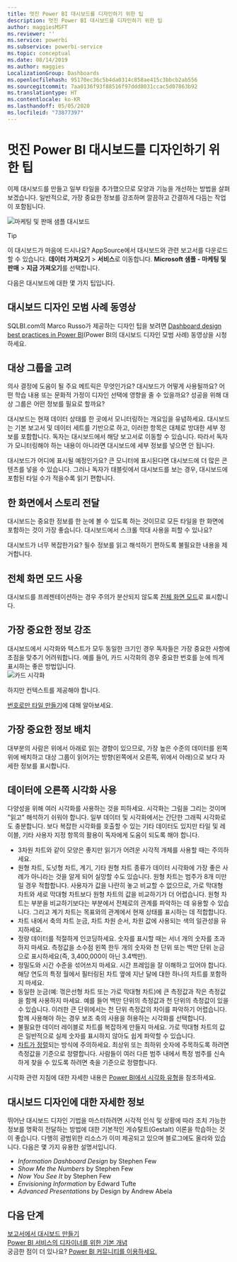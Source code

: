 ```yaml
---
title: 멋진 Power BI 대시보드를 디자인하기 위한 팁
description: 멋진 Power BI 대시보드를 디자인하기 위한 팁
author: maggiesMSFT
ms.reviewer: ''
ms.service: powerbi
ms.subservice: powerbi-service
ms.topic: conceptual
ms.date: 08/14/2019
ms.author: maggies
LocalizationGroup: Dashboards
ms.openlocfilehash: 95170ec36c5b4da0314c858ae415c3bbcb2ab556
ms.sourcegitcommit: 7aa0136f93f88516f97ddd8031ccac5d07863b92
ms.translationtype: HT
ms.contentlocale: ko-KR
ms.lasthandoff: 05/05/2020
ms.locfileid: "73877397"
---
```

# <a name="tips-for-designing-a-great-power-bi-dashboard"></a>멋진 Power BI 대시보드를 디자인하기 위한 팁
이제 대시보드를 만들고 일부 타일을 추가했으므로 모양과 기능을 개선하는 방법을 살펴보겠습니다. 일반적으로, 가장 중요한 정보를 강조하며 깔끔하고 간결하게 다듬는 작업이 포함됩니다.

![마케팅 및 판매 샘플 대시보드](media/service-dashboards-design-tips/power-bi-marketing-sample-dashboard.png)

> [!TIP]
> 이 대시보드가 마음에 드시나요? AppSource에서 대시보드와 관련 보고서를 다운로드할 수 있습니다. **데이터 가져오기** > **서비스**로 이동합니다. **Microsoft 샘플 - 마케팅 및 판매** > **지금 가져오기**를 선택합니다.

다음은 대시보드에 대한 몇 가지 팁입니다.

## <a name="dashboard-design-best-practices-video"></a>대시보드 디자인 모범 사례 동영상

SQLBI.com의 Marco Russo가 제공하는 디자인 팁을 보려면 [Dashboard design best practices in Power BI](https://www.youtube.com/watch?v=-tdkUYrzrio)(Power BI의 대시보드 디자인 모범 사례) 동영상을 시청하세요.

## <a name="consider-your-audience"></a>대상 그룹을 고려
의사 결정에 도움이 될 주요 메트릭은 무엇인가요? 대시보드가 어떻게 사용될까요? 어떤 학습 내용 또는 문화적 가정이 디자인 선택에 영향을 줄 수 있을까요? 성공을 위해 대상 그룹은 어떤 정보를 필요로 할까요?

대시보드는 현재 데이터 상태를 한 곳에서 모니터링하는 개요임을 유념하세요. 대시보드는 기본 보고서 및 데이터 세트를 기반으로 하고, 이러한 항목은 대체로 방대한 세부 정보를 포함합니다. 독자는 대시보드에서 해당 보고서로 이동할 수 있습니다. 따라서 독자가 모니터링해야 하는 내용이 아니라면 대시보드에 세부 정보를 넣으면 안 됩니다.

대시보드가 어디에 표시될 예정인가요? 큰 모니터에 표시된다면 대시보드에 더 많은 콘텐츠를 넣을 수 있습니다. 그러나 독자가 태블릿에서 대시보드를 보는 경우, 대시보드에 포함된 타일 수가 적을수록 읽기 편합니다.

## <a name="tell-a-story-on-one-screen"></a>한 화면에서 스토리 전달
대시보드는 중요한 정보를 한 눈에 볼 수 있도록 하는 것이므로 모든 타일을 한 화면에 포함하는 것이 가장 좋습니다. 대시보드에서 스크롤 막대 사용을 피할 수 있나요?

대시보드가 너무 복잡한가요?  필수 정보를 읽고 해석하기 편하도록 불필요한 내용을 제거합니다.

## <a name="make-use-of-full-screen-mode"></a>전체 화면 모드 사용
대시보드를 프레젠테이션하는 경우 주의가 분산되지 않도록 [전체 화면 모드](consumer/end-user-focus.md)로 표시합니다.

## <a name="accent-the-most-important-information"></a>가장 중요한 정보 강조
대시보드에서 시각화와 텍스트가 모두 동일한 크기인 경우 독자들은 가장 중요한 사항에 초점을 맞추기 어려워합니다. 예를 들어, 카드 시각화의 경우 중요한 번호를 눈에 띄게 표시하는 좋은 방법입니다.  
![카드 시각화](media/service-dashboards-design-tips/pbi_card.png)

하지만 컨텍스트를 제공해야 합니다.  

[번호로만 타일 만들기](visuals/power-bi-visualization-card.md)에 대해 알아보세요.

## <a name="place-the-most-important-information"></a>가장 중요한 정보 배치
대부분의 사람은 위에서 아래로 읽는 경향이 있으므로, 가장 높은 수준의 데이터를 왼쪽 위에 배치하고 대상 그룹이 읽어가는 방향(왼쪽에서 오른쪽, 위에서 아래)으로 보다 자세한 정보를 표시합니다.

## <a name="use-the-right-visualization-for-the-data"></a>데이터에 오른쪽 시각화 사용
다양성을 위해 여러 시각화를 사용하는 것을 피하세요.  시각화는 그림을 그리는 것이며 "읽고" 해석하기 쉬워야 합니다.  일부 데이터 및 시각화에서는 간단한 그래픽 시각화로도 충분합니다. 보다 복잡한 시각화를 호출할 수 있는 기타 데이터도 있지만 타일 및 레이블, 기타 사용자 지정 항목의 활용이 독자에게 도움이 되도록 해야 합니다.  

* 3차원 차트와 같이 모양은 좋지만 읽기가 어려운 시각적 개체를 사용할 때는 주의하세요. 
* 원형 차트, 도넛형 차트, 계기, 기타 원형 차트 종류가 데이터 시각화에 가장 좋은 사례가 아니라는 것을 알게 되어 실망할 수도 있습니다. 원형 차트는 범주가 8개 미만일 경우 적합합니다. 사용자가 값을 나란히 놓고 비교할 수 없으므로, 가로 막대형 차트와 세로 막대형 차트보다 원형 차트의 값을 비교하기가 더 어렵습니다. 원형 차트는 부분을 비교하기보다는 부분에서 전체로의 관계를 파악하는 데 유용할 수 있습니다. 그리고 계기 차트는 목표와의 관계에서 현재 상태를 표시하는 데 적합합니다.
* 차트 내에서 축의 차트 눈금, 차트 차원 순서, 차원 값에 사용되는 색의 일관성을 유지하세요.
* 정량 데이터를 적절하게 인코딩하세요. 숫자를 표시할 때는 서너 개의 숫자를 초과하지 마세요. 측정값을 소수점 왼쪽 한두 개의 숫자와 천 단위 또는 백만 단위 눈금으로 표시하세요(즉, 3,400,000이 아닌 3.4백만).
* 정밀도와 시간 수준을 섞어쓰지 마세요. 시간 프레임을 잘 이해하고 있어야 합니다. 해당 연도의 특정 월에서 필터링된 차트 옆에 지난 달에 대한 하나의 차트를 포함하지 마세요.
* 동일한 눈금(예: 꺾은선형 차트 또는 가로 막대형 차트)에 큰 측정값과 작은 측정값을 함께 사용하지 마세요. 예를 들어 백만 단위의 측정값과 천 단위의 측정값이 있을 수 있습니다. 이러한 큰 단위에서는 천 단위 측정값의 차이를 파악하기 어렵습니다. 함께 사용해야 하는 경우 보조 축의 사용을 허용하는 시각화를 선택합니다.
* 불필요한 데이터 레이블로 차트를 복잡하게 만들지 마세요. 가로 막대형 차트의 값은 일반적으로 실제 숫자를 표시하지 않아도 쉽게 파악할 수 있습니다.
* [차트가 정렬](consumer/end-user-change-sort.md)되는 방식에 주의하세요. 최상위 또는 최하위 숫자에 주목하도록 하려면 측정값을 기준으로 정렬합니다. 사람들이 여러 다른 범주 내에서 특정 범주를 신속하게 찾을 수 있도록 하려면 축을 기준으로 정렬합니다.  

시각화 관련 지침에 대한 자세한 내용은 [Power BI에서 시각화 유형](visuals/power-bi-visualization-types-for-reports-and-q-and-a.md)을 참조하세요.  

## <a name="learn-more-about-dashboard-design"></a>대시보드 디자인에 대한 자세한 정보
뛰어난 대시보드 디자인 기법을 마스터하려면 시각적 인식 및 상황에 따라 조치 가능한 정보를 명확히 전달하는 방법에 대한 기본적인 게슈탈트(Gestalt) 이론을 학습하는 것이 좋습니다. 다행히 광범위한 리소스가 이미 제공되고 있으며 블로그에도 올라와 있습니다. 다음은 몇 가지 유용한 설명서입니다.

* *Information Dashboard Design* by Stephen Few  
* *Show Me the Numbers* by Stephen Few  
* *Now You See It* by Stephen Few  
* *Envisioning Information* by Edward Tufte  
* *Advanced Presentations* by Design by Andrew Abela   

## <a name="next-steps"></a>다음 단계
[보고서에서 대시보드 만들기](service-dashboard-create.md)  
[Power BI 서비스의 디자이너를 위한 기본 개념](service-basic-concepts.md)  
궁금한 점이 더 있나요? [Power BI 커뮤니티를 이용하세요.](https://community.powerbi.com/)
